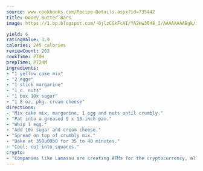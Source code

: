 ```yaml
---
source: www.cookbooks.com/Recipe-Details.aspx?id=735442
title: Gooey Butter Bars
image: https://1.bp.blogspot.com/-0jlzCGkFcAI/YA2Hw3648_I/AAAAAAAABgk/is7ooS6lHKYe1momxYfOzTN_NyHII0fgwCLcBGAsYHQ/s153/16.png

yield: 6
ratingValue: 3.9
calories: 245 calories
reviewCount: 263
cookTime: PT0H
prepTime: PT24M
ingredients:
- "1 yellow cake mix"
- "2 eggs"
- "1 stick margarine"
- "1 c. nuts"
- "1 box 10x sugar"
- "1 8 oz. pkg. cream cheese"
directions:
- "Mix cake mix, margarine, 1 egg and nuts until crumbly."
- "Pat into a greased 9 x 13-inch pan."
- "Whip 1 egg."
- "Add 10x sugar and cream cheese."
- "Spread on top of crumbly mix."
- "Bake at 350u00b0 for 35 to 40 minutes."
- "Cool; cut into squares."
crypto:
- "Companies like Lamassu are creating ATMs for the cryptocurrency, allowing you to scan your Bitcoin QR code, enter your cash, and buy bitcoin with the push of a button."
---
```

